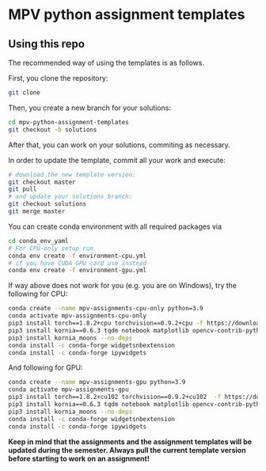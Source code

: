 # MPV python assignment templates
## Using this repo
The recommended way of using the templates is as follows.

First, you clone the repository:
```bash
git clone 
```

Then, you create a new branch for your solutions:
```bash
cd mpv-python-assignment-templates
git checkout -b solutions
```

After that, you can work on your solutions, commiting as necessary.

In order to update the template, commit all your work and execute:
```bash
# download the new template version:
git checkout master
git pull
# and update your solutions branch:
git checkout solutions
git merge master
```

You can create conda environment with all required packages via 

```bash
cd conda_env_yaml
# For CPU-only setup run
conda env create -f environment-cpu.yml
# if you have CUDA GPU card use instead
conda env create -f environment-gpu.yml
```

If way above does not work for you (e.g. you are on Windows), try the following for CPU:

```bash
conda create --name mpv-assignments-cpu-only python=3.9
conda activate mpv-assignments-cpu-only
pip3 install torch==1.8.2+cpu torchvision==0.9.2+cpu -f https://download.pytorch.org/whl/lts/1.8/torch_lts.html
pip3 install kornia==0.6.3 tqdm notebook matplotlib opencv-contrib-python==4.5.3.56 seaborn tensorboard tensorboardX
pip3 install kornia_moons --no-deps
conda install -c conda-forge widgetsnbextension
conda install -c conda-forge ipywidgets
```

And following for GPU:

```bash
conda create --name mpv-assignments-gpu python=3.9
conda activate mpv-assignments-gpu
pip3 install torch==1.8.2+cu102 torchvision==0.9.2+cu102  -f https://download.pytorch.org/whl/lts/1.8/torch_lts.html
pip3 install kornia==0.6.3 tqdm notebook matplotlib opencv-contrib-python==4.5.3.56 seaborn tensorboard tensorboardX
pip3 install kornia_moons --no-deps
conda install -c conda-forge widgetsnbextension
conda install -c conda-forge ipywidgets
```

**Keep in mind that the assignments and the assignment templates will be updated during the semester.  Always pull the current template version before starting to work on an assignment!**
